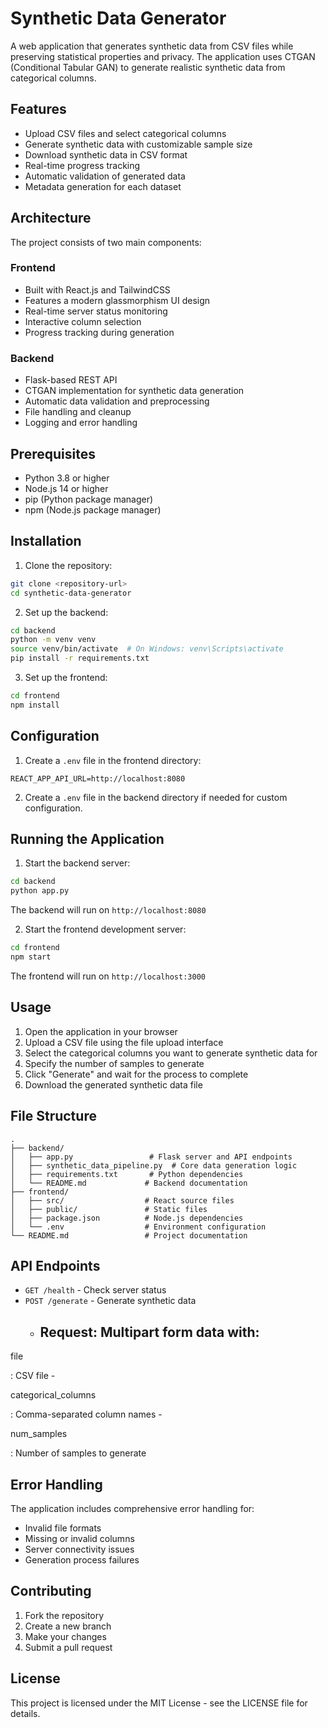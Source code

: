 # Synthetic Data Generator

A web application that generates synthetic data from CSV files while preserving statistical properties and privacy. The application uses CTGAN (Conditional Tabular GAN) to generate realistic synthetic data from categorical columns.

## Features

- Upload CSV files and select categorical columns
- Generate synthetic data with customizable sample size
- Download synthetic data in CSV format
- Real-time progress tracking
- Automatic validation of generated data
- Metadata generation for each dataset

## Architecture

The project consists of two main components:

### Frontend
- Built with React.js and TailwindCSS
- Features a modern glassmorphism UI design
- Real-time server status monitoring
- Interactive column selection
- Progress tracking during generation

### Backend
- Flask-based REST API
- CTGAN implementation for synthetic data generation
- Automatic data validation and preprocessing
- File handling and cleanup
- Logging and error handling

## Prerequisites

- Python 3.8 or higher
- Node.js 14 or higher
- pip (Python package manager)
- npm (Node.js package manager)

## Installation

1. Clone the repository:
```bash
git clone <repository-url>
cd synthetic-data-generator
```

2. Set up the backend:
```bash
cd backend
python -m venv venv
source venv/bin/activate  # On Windows: venv\Scripts\activate
pip install -r requirements.txt
```

3. Set up the frontend:
```bash
cd frontend
npm install
```

## Configuration

1. Create a `.env` file in the frontend directory:
```
REACT_APP_API_URL=http://localhost:8080
```

2. Create a `.env` file in the backend directory if needed for custom configuration.

## Running the Application

1. Start the backend server:
```bash
cd backend
python app.py
```
The backend will run on `http://localhost:8080`

2. Start the frontend development server:
```bash
cd frontend
npm start
```
The frontend will run on `http://localhost:3000`

## Usage

1. Open the application in your browser
2. Upload a CSV file using the file upload interface
3. Select the categorical columns you want to generate synthetic data for
4. Specify the number of samples to generate
5. Click "Generate" and wait for the process to complete
6. Download the generated synthetic data file

## File Structure

```
.
├── backend/
│   ├── app.py                 # Flask server and API endpoints
│   ├── synthetic_data_pipeline.py  # Core data generation logic
│   ├── requirements.txt       # Python dependencies
│   └── README.md             # Backend documentation
├── frontend/
│   ├── src/                  # React source files
│   ├── public/               # Static files
│   ├── package.json          # Node.js dependencies
│   └── .env                  # Environment configuration
└── README.md                 # Project documentation
```

## API Endpoints

- `GET /health` - Check server status
- `POST /generate` - Generate synthetic data
  - Request: Multipart form data with:
    - 

file

: CSV file
    - 

categorical_columns

: Comma-separated column names
    - 

num_samples

: Number of samples to generate

## Error Handling

The application includes comprehensive error handling for:
- Invalid file formats
- Missing or invalid columns
- Server connectivity issues
- Generation process failures

## Contributing

1. Fork the repository
2. Create a new branch
3. Make your changes
4. Submit a pull request

## License

This project is licensed under the MIT License - see the LICENSE file for details.
```